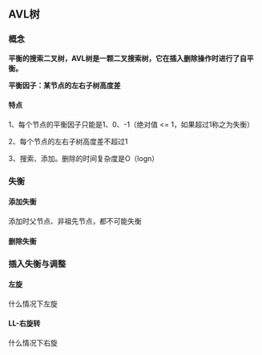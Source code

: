 ## AVL树

### 概念

**平衡的搜索二叉树，AVL树是一颗二叉搜索树，它在插入删除操作时进行了自平衡。**



**平衡因子：某节点的左右子树高度差**



#### **特点**

1、每个节点的平衡因子只能是1、0、-1（绝对值 <= 1，如果超过1称之为失衡）

2、每个节点的左右子树高度差不超过1

3、搜索、添加。删除的时间复杂度是O（logn）





### 失衡

#### 添加失衡

添加时父节点、非祖先节点，都不可能失衡



#### 删除失衡





### 插入失衡与调整



#### 左旋

什么情况下左旋

#### LL-右旋转

什么情况下右旋